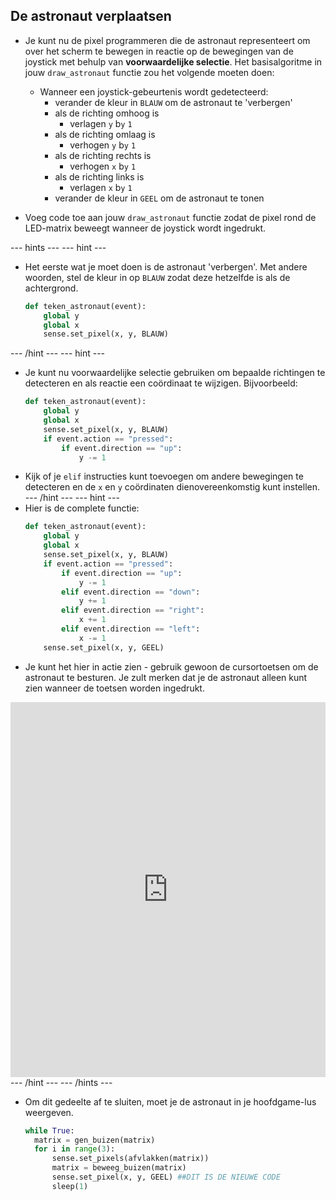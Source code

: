 ## De astronaut verplaatsen

- Je kunt nu de pixel programmeren die de astronaut representeert om over het scherm te bewegen in reactie op de bewegingen van de joystick met behulp van **voorwaardelijke selectie**. Het basisalgoritme in jouw `draw_astronaut` functie zou het volgende moeten doen:
  - Wanneer een joystick-gebeurtenis wordt gedetecteerd:
    - verander de kleur in `BLAUW` om de astronaut te 'verbergen'
    - als de richting omhoog is
      - verlagen `y` b`y` `1`
    - als de richting omlaag is
      - verhogen `y` b`y` `1`
    - als de richting rechts is
      - verhogen `x` b`y` `1`
    - als de richting links is
      - verlagen `x` b`y` `1`
    - verander de kleur in `GEEL` om de astronaut te tonen

- Voeg code toe aan jouw `draw_astronaut` functie zodat de pixel rond de LED-matrix beweegt wanneer de joystick wordt ingedrukt.

--- hints ---
 --- hint ---
- Het eerste wat je moet doen is de astronaut 'verbergen'. Met andere woorden, stel de kleur in op `BLAUW` zodat deze hetzelfde is als de achtergrond.
    ```python
    def teken_astronaut(event):
        global y
        global x
        sense.set_pixel(x, y, BLAUW)
    ```
--- /hint ---
--- hint ---
- Je kunt nu voorwaardelijke selectie gebruiken om bepaalde richtingen te detecteren en als reactie een coördinaat te wijzigen. Bijvoorbeeld:
  ```python
  def teken_astronaut(event):
      global y
      global x
      sense.set_pixel(x, y, BLAUW)
      if event.action == "pressed":
          if event.direction == "up":
              y -= 1
  ```
- Kijk of je `elif` instructies kunt toevoegen om andere bewegingen te detecteren en de `x` en `y` coördinaten dienovereenkomstig kunt instellen. 
--- /hint ---
--- hint ---
- Hier is de complete functie:
  ```python
  def teken_astronaut(event):
      global y
      global x
      sense.set_pixel(x, y, BLAUW)
      if event.action == "pressed":
          if event.direction == "up":
              y -= 1
          elif event.direction == "down":
              y += 1
          elif event.direction == "right":
              x += 1
          elif event.direction == "left":
              x -= 1
      sense.set_pixel(x, y, GEEL)
  ```
- Je kunt het hier in actie zien - gebruik gewoon de cursortoetsen om de astronaut te besturen. Je zult merken dat je de astronaut alleen kunt zien wanneer de toetsen worden ingedrukt. 
<iframe src="https://trinket.io/embed/python/9dc48939c7" width="100%" height="600" frameborder="0" marginwidth="0" marginheight="0" allowfullscreen mark="crwd-mark"></iframe> 
--- /hint --- --- /hints ---

- Om dit gedeelte af te sluiten, moet je de astronaut in je hoofdgame-lus weergeven.

    ```python
    while True:
      matrix = gen_buizen(matrix)
      for i in range(3):
          sense.set_pixels(afvlakken(matrix))
          matrix = beweeg_buizen(matrix)
          sense.set_pixel(x, y, GEEL) ##DIT IS DE NIEUWE CODE
          sleep(1)
    ```
